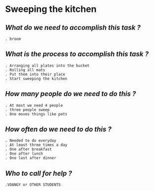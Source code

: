 # **Sweeping the kitchen**

## *What do we need to accomplish this task ?*
    . broom 
## *What is the process to accomplish this task ?* 
    . Arranging all plates into the bucket
    . Rolling all mats 
    . Put them into their place 
    . Start sweeping the kitchen 
## *How many people do we need to do this ?* 
    . At most we need 4 people 
    . three people sweep 
    . One moves things like pots 
## *How often do we need to do this ?* 
    . Needed to do everyday 
    . At least three times a day  
    . One after breakfast 
    . One after lunch 
    . One last after dinner
## *Who to call for help ?*
    .VOANGY or OTHER STUDENTS




                                                                                                                                                                                                                                                                                                                                                                                                                                                                                                                                                                                                                                                                                                            
